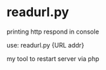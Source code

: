 # readurl.py
printing http respond in console

use:  readurl.py {URL addr}
  
my tool to restart server via php
